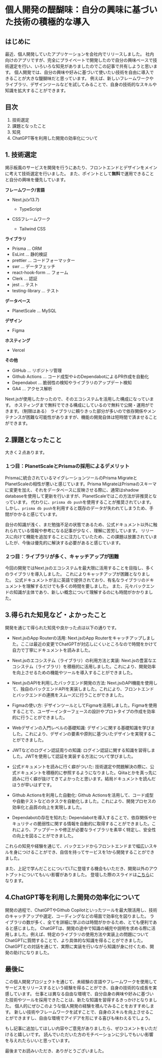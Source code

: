 # 個人開発の醍醐味：自分の興味に基づいた技術の積極的な導入

## はじめに
最近、個人開発していたアプリケーションを会社内でリリースしました。
社内向けのアプリですが、完全にプライベートで開発したので自分の興味ベースで技術選定を行い、いろいろな知見がありましたのでこの記事で共有しようと思います。
個人開発では、自分の興味や好みに基づいて使いたい技術を自由に導入できることが大きな醍醐味だと思っています。
例えば、新しいフレームワークやライブラリ、デザインツールなどを試してみることで、自身の技術的なスキルや知識を拡大することができます。

## 目次
1. 技術選定
2. 課題となったこと
3. 知見
4. ChatGPT等を利用した開発の効率化について

## 1. 技術選定
掲示板風のサービスを開発を行うにあたり、フロントエンドとデザインをメインに考えて技術選定を行いました。
また、ポイントとして**無料**で運用できることと自分の興味を優先しています。

**フレームワーク/言語**
- Next.js(v13.7)
  - TypeScript

- CSSフレームワーク
  - Tailwind CSS

**ライブラリ**
- Prisma ... ORM
- EsLint ...  静的検証
- prettier ... コードフォーマッター
- swr ... データフェッチ
- react-hook-form ... フォーム
- Clerk ... 認証
- jest ... テスト
- testing-library ... テスト

**データベース**
- PlanetScale ... MySQL

**デザイン**
- Figma

**ホスティング**
- Vercel

**その他**
- GitHub ... リポジトリ管理
- Github Actions ... コード成型や↓のDependabotによるPR作成を自動化
- Dependabot ... 脆弱性の検知やライブラリのアップデート検知
- GA4 ... アクセス解析

Next.jsが使用したかったので、そのエコシステムを活用した構成になっています。
ホスティングまで無料でできる構成にしているので無料で公開・運用ができます。（制限はある）
ライブラリに頼りきった部分が多いので依存関係やメンテナンスが困難な可能性がありますが、機能の開発自体は短時間で済ませることができます。

## 2.課題となったこと
大きく２点あります。
### １つ目：PlanetScaleとPrismaの採用によるデメリット
Prismaに統合されているマイグレーションツールのPrisma MigrateとPlanetScaleの相性が悪いと感じています。Prisma MigrateはPrismaのスキーマに変更を加え、それをデータベースに反映させる際に、通常はshadow databaseを使用して更新を行いますが、PlanetScaleではこの方法が非推奨となっています。
代わりに、`prisma db push`を使用することが推奨されています。しかし、`prisma db push`を利用すると既存のデータが失われてしまうため、手間がかかると感じています。

自分の知識が浅く、まだ勉強不足の状態であるため、公式ドキュメント以外に触れられている情報や参考になる記事が少なく、理解に苦労しています。
リリースに向けて機能を追加することに注力していたため、この課題は放置されていましたが、今後は優先的に解決する必要があると感じています。

### ２つ目：ライブラリが多く、キャッチアップが困難
今回の開発ではNext.jsのエコシステムを最大限に活用することを目指し、多くのライブラリを導入しました。
これによりキャッチアップが困難となりました。
公式ドキュメントが主に英語で提供されており、有名なライブラリのドキュメントを理解するだけでも多くの時間を要しました。
また、元々バックエンドの知識が主体であり、新しい概念について理解するのにも時間がかかりました。

## 3.得られた知見など・よかったこと
開発を通じて得られた知見や良かった点は以下の通りです。
- Next.jsのApp Routerの活用:
    Next.jsのApp Routerをキャッチアップしました。ここは最近の変更でChatGPTが対応しにくいところなので時間をかけて自力で丁寧にドキュメントを読みました。

- Next.jsのエコシステム（ライブラリ）の利用方法と実装: 
    Next.jsの豊富なエコシステム（ライブラリ）を積極的に活用しました。これにより、開発効率を向上させるための機能やツールを導入することができました。

- Next.jsのAPIを利用したバックエンド開発の方法:
    Next.jsのAPI機能を使用して、独自のバックエンドAPIを実装しました。これにより、フロントエンドとバックエンドの連携をスムーズに行うことができました。

- Figmaの使い方: 
    デザインツールとしてFigmaを活用しました。Figmaを使用することで、ユーザーインターフェースの設計やプロトタイプの作成を効率的に行うことができました。

- Webデザインの入門レベルの基礎知識:
    デザインに関する基礎知識を学びました。これにより、デザインの要素や原則に基づいたデザインを実現することができました。

- JWTなどのログイン認証周りの知識:
    ログイン認証に関する知識を習得しました。JWTを使用して認証を実装する方法について学びました。

- 公式ドキュメントを読みに行く癖がついた:
    技術選定や問題解決の際に、公式ドキュメントを積極的に参照するようになりました。Qiitaとかを真っ先に読みに行く癖が抜けてきてよかったと思います。結局ドキュメントを読んだほうが早いはずです。

- Github Actionsを利用した自動化:
    Github Actionsを活用して、コード成型や自動テストなどのタスクを自動化しました。これにより、開発プロセスの効率化と品質の向上を実現しました。

- Dependabotの存在を知れた:
    Dependabotを導入することで、依存関係やセキュリティの脆弱性に関する情報を自動的に取得することができました。これにより、アップデートや修正が必要なライブラリを素早く特定し、安全性の向上を図ることができました。

これらの知見や経験を通じて、バックエンドからフロントエンドまで幅広いスキルを身につけることができ、自信を持ってサービスを1から開発することができました。

また、上記で学んだことについてLTに登壇する機会もいただき、開発以外のアウトプットについてもいい影響がありました。
登壇した際のスライドは[こちら](https://speakerdeck.com/hreryosuke03/batukuendoenziniagadezaintohurontoendonitiao-zhan-sitemita)になります。

## 4.ChatGPT等を利用した開発の効率化について
開発の過程で、ChatGPTやGithub Copilotといったツールを最大限活用し、技術のキャッチアップや選定、コーディングなどの場面で効率化を図りました。
ライブラリの数が多く、全てを詳細に学ぶのは時間がかかるため、とても便利であると感じました。
ChatGPTは、開発の途中で知識の補完や説明を求める際に活用しました。例えば、特定のライブラリの使用方法や実装上の問題についてChatGPTに質問することで、より具体的な知識を得ることができました。ChatGPTとの対話を通じて、実際に実装を行いながら知識が身に付くため、開発の助けになりました。

## 最後に
この個人開発プロジェクトを通じて、未経験の言語やフレームワークを使用してサービスをリリースするという経験を得ることができ、自身の技術的な成長を実感しています。
仕事とは異なる自由な環境で、自分自身の興味や好みに基づいた技術やツールを採用できたことは、新たな知識を習得するきっかけとなりました。
個人的にぜひこのような個人開発の経験を積んでみることをおすすめします。
新しい技術やフレームワークを試すことで、自身のスキルを向上させることができますし、自由な環境でアイデアを形にする喜びも味わえるでしょう。

もし記事に追加してほしい内容やご意見がありましたら、ぜひコメントをいただけると嬉しいです。
読んでいただいた方のモチベーションに少しでもいい影響を与えれたらいいと思っています。

最後までお読みいただき、ありがとうございました。